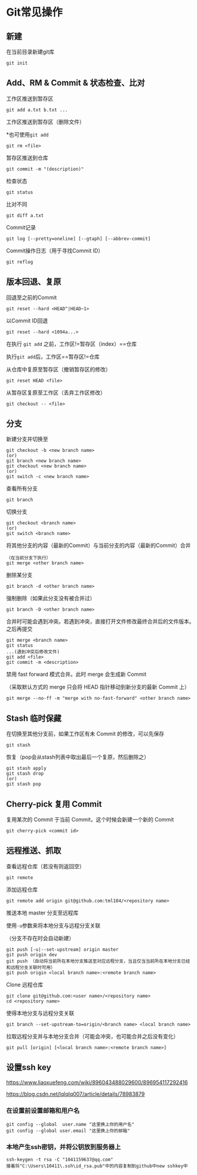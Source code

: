 # Git常见操作

## 新建

在当前目录新建git库

```
git init
```



## Add、RM & Commit & 状态检查、比对

工作区推送到暂存区

```
git add a.txt b.txt ...
```

工作区推送到暂存区（删除文件）

*也可使用`git add`

~~~
git rm <file>
~~~

暂存区推送到仓库

```
git commit -m "(description)"
```

检查状态

~~~
git status
~~~

比对不同

~~~
git diff a.txt
~~~

Commit记录

~~~
git log [--pretty=oneline] [--gtaph] [--abbrev-commit]
~~~

Commit操作日志（用于寻找Commit ID）

~~~
git reflog
~~~



## 版本回退、复原

回退至之前的Commit

~~~
git reset --hard <HEAD^|HEAD~1>
~~~

以Commit ID回退

~~~
git reset --hard <1094a...>
~~~



在执行 ` git add ` 之前，工作区!=暂存区（index）==仓库

执行`git add`后，工作区==暂存区!=仓库



从仓库中复原至暂存区（撤销暂存区的修改）

~~~
git reset HEAD <file>
~~~

从暂存区复原至工作区（丢弃工作区修改）

~~~
git checkout -- <file>
~~~





## 分支

新建分支并切换至

~~~
git checkout -b <new branch name>
(or)
git branch <new branch name>
git checkout <new branch name>
(or)
git switch -c <new branch name>
~~~

查看所有分支

~~~
git branch
~~~

切换分支

~~~
git checkout <branch name>
(or)
git switch <branch name>
~~~



将其他分支的内容（最新的Commit）与当前分支的内容（最新的Commit）合并

~~~
（在当前分支下执行）
git merge <other branch name>
~~~

删除某分支

~~~
git branch -d <other branch name>
~~~

强制删除（如果此分支没有被合并过）

~~~
git branch -D <other branch name>
~~~





合并时可能会遇到冲突。若遇到冲突，直接打开文件修改最终合并后的文件版本。之后再提交

~~~
git merge <branch name>
git status
...(遇到冲突后修改文件)
git add <file>
git commit -m <description>
~~~



禁用 fast forward 模式合并。此时 merge 会生成新 Commit 

（采取默认方式的 merge 只会将 HEAD 指针移动到新分支的最新 Commit 上）

```
git merge --no-ff -m "merge with no-fast-forward" <other branch name>
```



## Stash 临时保藏

在切换至其他分支前，如果工作区有未 Commit 的修改，可以先保存

~~~
git stash
~~~

恢复（pop会从stash列表中取出最后一个复原，然后删除之）

~~~
git stash apply
git stash drop
(or)
git stash pop
~~~



## Cherry-pick 复用 Commit

复用某次的 Commit 于当前 Commit，这个时候会新建一个新的 Commit 

~~~
git cherry-pick <commit id>
~~~



## 远程推送、抓取

查看远程仓库（若没有则返回空）

```
git remote
```

添加远程仓库

~~~
git remote add origin git@github.com:tml104/<repository name>
~~~

推送本地 master 分支至远程库

使用`-u`参数来将本地分支与远程分支关联

（分支不存在时会自动新建）

~~~
git push [-u|--set-upstream] origin master
git push origin dev
git push （自动将当前所在本地分支推送至对应远程分支，当且仅当当前所在本地分支已经和远程分支关联时可用）
git push origin <local branch name>:<remote branch name>
~~~



Clone 远程仓库

~~~
git clone git@github.com:<user name>/<repository name>
cd <repository name>
~~~



使得本地分支与远程分支关联

~~~
git branch --set-upstream-to=origin/<branch name> <local branch name>
~~~



拉取远程分支并与本地分支合并（可能会冲突，也可能合并之后没有变化）

~~~
git pull [origin] [<local branch name>:<remote branch name>]
~~~



## 设置ssh key

https://www.liaoxuefeng.com/wiki/896043488029600/896954117292416

https://blog.csdn.net/lqlqlq007/article/details/78983879

### 在设置前设置邮箱和用户名

```
git config --global  user.name "这里换上你的用户名"
git config --global user.email "这里换上你的邮箱"
```



### 本地产生ssh密钥，并将公钥放到服务器上

```
ssh-keygen -t rsa -C "1041159637@qq.com"
接着将"C:\Users\10411\.ssh\id_rsa.pub"中的内容复制到github中new sshkey中
```

